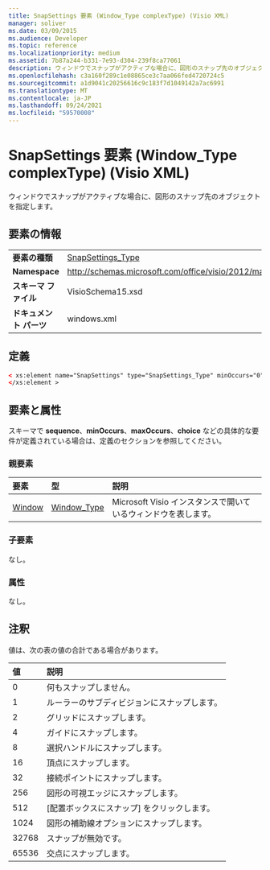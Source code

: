 ```yaml
---
title: SnapSettings 要素 (Window_Type complexType) (Visio XML)
manager: soliver
ms.date: 03/09/2015
ms.audience: Developer
ms.topic: reference
ms.localizationpriority: medium
ms.assetid: 7b87a244-b331-7e93-d304-239f8ca77061
description: ウィンドウでスナップがアクティブな場合に、図形のスナップ先のオブジェクトを指定します。
ms.openlocfilehash: c3a160f289c1e08865ce3c7aa066fed4720724c5
ms.sourcegitcommit: a1d9041c20256616c9c183f7d1049142a7ac6991
ms.translationtype: MT
ms.contentlocale: ja-JP
ms.lasthandoff: 09/24/2021
ms.locfileid: "59570008"
---
```

# <a name="snapsettings-element-window_type-complextype-visio-xml"></a>SnapSettings 要素 (Window_Type complexType) (Visio XML)

ウィンドウでスナップがアクティブな場合に、図形のスナップ先のオブジェクトを指定します。
  
## <a name="element-information"></a>要素の情報

|||
|:-----|:-----|
|**要素の種類** <br/> |[SnapSettings_Type](snapsettings_type-complextypevisio-xml.md) <br/> |
|**Namespace** <br/> |http://schemas.microsoft.com/office/visio/2012/main  <br/> |
|**スキーマ ファイル** <br/> |VisioSchema15.xsd  <br/> |
|**ドキュメント パーツ** <br/> |windows.xml  <br/> |
   
## <a name="definition"></a>定義

```XML
< xs:element name="SnapSettings" type="SnapSettings_Type" minOccurs="0" maxOccurs="1" >
</xs:element >
```

## <a name="elements-and-attributes"></a>要素と属性

スキーマで **sequence**、**minOccurs**、**maxOccurs**、**choice** などの具体的な要件が定義されている場合は、定義のセクションを参照してください。 
  
### <a name="parent-elements"></a>親要素

|**要素**|**型**|**説明**|
|:-----|:-----|:-----|
|[Window](window-element-windows_type-complextypevisio-xml.md) <br/> |[Window_Type](window_type-complextypevisio-xml.md) <br/> |Microsoft Visio インスタンスで開いているウィンドウを表します。  <br/> |
   
### <a name="child-elements"></a>子要素

なし。
  
### <a name="attributes"></a>属性

なし。
  
## <a name="remarks"></a>注釈

値は、次の表の値の合計である場合があります。
  
|**値**|**説明**|
|:-----|:-----|
|0  <br/> |何もスナップしません。  <br/> |
|1  <br/> |ルーラーのサブディビジョンにスナップします。  <br/> |
|2  <br/> |グリッドにスナップします。  <br/> |
|4   <br/> |ガイドにスナップします。  <br/> |
|8   <br/> |選択ハンドルにスナップします。  <br/> |
|16   <br/> |頂点にスナップします。  <br/> |
|32  <br/> |接続ポイントにスナップします。  <br/> |
|256  <br/> |図形の可視エッジにスナップします。  <br/> |
|512  <br/> |[配置ボックスにスナップ] をクリックします。  <br/> |
|1024  <br/> |図形の補助線オプションにスナップします。  <br/> |
|32768  <br/> |スナップが無効です。  <br/> |
|65536  <br/> |交点にスナップします。  <br/> |
   

